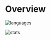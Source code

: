 # Overview

![languages](https://github-readme-stats.vercel.app/api/top-langs/?username=aiguoli&layout=compact&hide=html&theme=nord&card_width=445)

![stats](https://github-readme-stats.vercel.app/api?username=aiguoli&show_icons=true&theme=nord&hide_rank=true)
